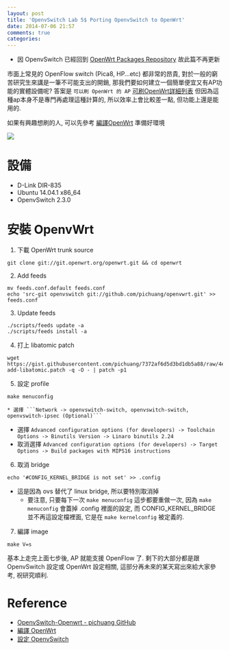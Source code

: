 ```yaml
---
layout: post
title: 'OpenvSwitch Lab 5$ Porting OpenvSwitch to OpenWrt'
date: 2014-07-06 21:57
comments: true
categories: 
---
```

* 因 OpenvSwitch 已經回到 [OpenWrt Packages Repository](https://github.com/openwrt/packages/tree/master/net/openvswitch) 故此篇不再更新

市面上常見的 OpenFlow switch (Pica8, HP...etc) 都非常的昂貴, 對於一般的窮苦研究生來講是一筆不可能支出的開銷, 那我們要如何建立一個簡單便宜又有AP功能的實體設備呢? 答案是 ```可以刷 OpenWrt 的 AP``` [可刷OpenWrt詳細列表](http://wiki.openwrt.org/toh/start) 但因為這種ap本身不是專門再處理這種計算的, 所以效率上會比較差一點, 但功能上還是能用的.

如果有興趣想刷的人, 可以先參考 [編譯OpenWrt](http://roan.logdown.com/posts/165911-compiled-openwrt) 準備好環境

<img class="center" src="https://lh6.googleusercontent.com/-Ix65c7GZIWc/U-2oTcwL4VI/AAAAAAAAFKs/HVAIJYkWdFY/w622-h425-no/Capture.PNG">

# 設備
- D-Link DIR-835
- Ubuntu 14.04.1 x86_64
- OpenvSwitch 2.3.0


# 安裝 OpenvWrt
1. 下載 OpenWrt trunk source
```
git clone git://git.openwrt.org/openwrt.git && cd openwrt
```

2. Add feeds
```
mv feeds.conf.default feeds.conf
echo 'src-git openvswitch git://github.com/pichuang/openvwrt.git' >> feeds.conf
```

3. Update feeds
```
./scripts/feeds update -a
./scripts/feeds install -a
```

4. 打上 libatomic patch
```
wget https://gist.githubusercontent.com/pichuang/7372af6d5d3bd1db5a88/raw/4e2290e3e184288de7623c02f63fb57c536e035a/openwrt-add-libatomic.patch -q -O - | patch -p1
```

5. 設定 profile
```
make menuconfig
```
	* 選擇 ```Network -> openvswitch-switch, openvswitch-switch, openvswitch-ipsec (Optional)```
  * 選擇 ```Advanced configuration options (for developers) -> Toolchain Options -> Binutils Version -> Linaro binutils 2.24```
  * 取消選擇 ```Advanced configuration options (for developers) -> Target Options -> Build packages with MIPS16 instructions```

6. 取消 bridge
```
echo '#CONFIG_KERNEL_BRIDGE is not set' >> .config
```
  * 這是因為 ovs 替代了 linux bridge, 所以要特別取消掉
	* 要注意, 只要每下一次 ```make menuconfig``` 這步都要重做一次, 因為 ```make menuconfig``` 會蓋掉 .config 裡面的設定, 而 CONFIG_KERNEL_BRIDGE 並不再這設定檔裡面, 它是在 ```make kernelconfig``` 被定義的.

7. 編譯 image
```
make V=s
```

基本上走完上面七步後, AP 就能支援 OpenFlow 了. 剩下的大部分都是跟 OpenvSwitch 設定或 OpenWrt 設定相關, 這部分再未來的某天寫出來給大家參考, 祝研究順利.



# Reference
- [OpenvSwitch-Openwrt - pichuang GitHub](https://github.com/pichuang/openvwrt)
- [編譯 OpenWrt](http://roan.logdown.com/posts/165911-compiled-openwrt)
- [設定 OpenvSwitch](http://roan.logdown.com/posts/191801-set-openvswitch)

